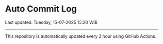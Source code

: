 # Auto Commit Log

Last updated: Tuesday, 15-07-2025 15:20 WIB

---

This repository is automatically updated every 2 hour using GitHub Actions.
